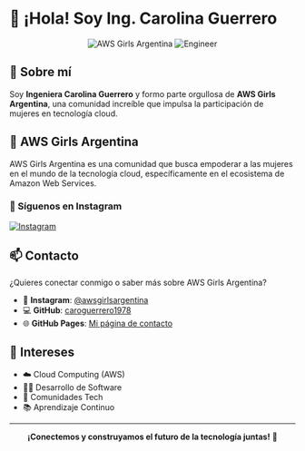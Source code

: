 # 👋 ¡Hola! Soy Ing. Carolina Guerrero

<div align="center">
  
![AWS Girls Argentina](https://img.shields.io/badge/AWS%20Girls-Argentina-orange?style=for-the-badge&logo=amazon-aws)
![Engineer](https://img.shields.io/badge/Ingeniera-Tech%20Enthusiast-blue?style=for-the-badge)

</div>

## 🚀 Sobre mí

Soy **Ingeniera Carolina Guerrero** y formo parte orgullosa de **AWS Girls Argentina**, una comunidad increíble que impulsa la participación de mujeres en tecnología cloud.

## 🌟 AWS Girls Argentina

AWS Girls Argentina es una comunidad que busca empoderar a las mujeres en el mundo de la tecnología cloud, específicamente en el ecosistema de Amazon Web Services.

### 📱 Síguenos en Instagram
[![Instagram](https://img.shields.io/badge/Instagram-E4405F?style=for-the-badge&logo=instagram&logoColor=white)](https://www.instagram.com/awsgirlsargentina/)

## 📫 Contacto

¿Quieres conectar conmigo o saber más sobre AWS Girls Argentina?

- 📱 **Instagram**: [@awsgirlsargentina](https://www.instagram.com/awsgirlsargentina/)
- 💻 **GitHub**: [caroguerrero1978](https://github.com/caroguerrero1978)
- 🌐 **GitHub Pages**: [Mi página de contacto](https://caroguerrero1978.github.io/caroguerrero1978-tech/)

## 🎯 Intereses

- ☁️ Cloud Computing (AWS)
- 👩‍💻 Desarrollo de Software
- 🤝 Comunidades Tech
- 📚 Aprendizaje Continuo

---

<div align="center">
  
**¡Conectemos y construyamos el futuro de la tecnología juntas!** 🚀

</div>
